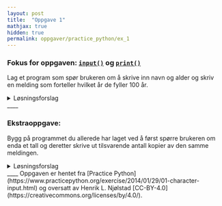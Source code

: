 ```yaml
---
layout: post
title:  "Oppgave 1"
mathjax: true
hidden: true
permalink: oppgaver/practice_python/ex_1
---
```


### Fokus for oppgaven: [``input()``](https://www.w3schools.com/python/ref_func_input.asp)  og [``print()``](https://www.w3schools.com/python/ref_func_print.asp)
Lag et program som spør brukeren om å skrive inn navn og alder og skriv en melding som forteller hvilket år de fyller 100 år.


<details>
<summary>Løsningsforslag</summary>
<p>
{% highlight python %}
{% include vis_kode/PP/Ex_1a.py %}
{% endhighlight %}
</p>

</details>
____

### Ekstraoppgave: 
Bygg på programmet du allerede har laget ved å først spørre brukeren om enda et tall og deretter skrive ut tilsvarende antall kopier av den samme meldingen.
<details>
<summary>Løsningsforslag </summary>
<p>
{% highlight python %}
{% include vis_kode/PP/Ex_1b.py %}
{% endhighlight %}
</p>

</details>
____
Oppgaven er hentet fra [Practice Python](https://www.practicepython.org/exercise/2014/01/29/01-character-input.html) og oversatt av Henrik L. Njølstad [CC-BY-4.0](https://creativecommons.org/licenses/by/4.0/).